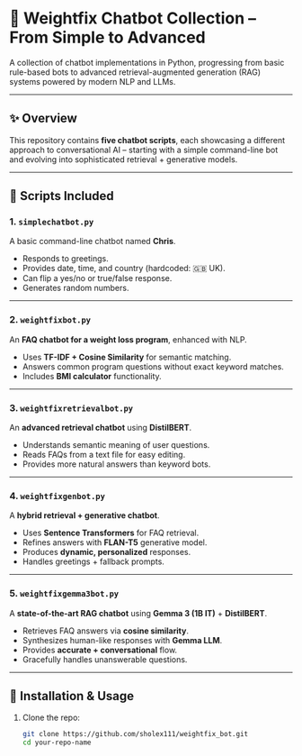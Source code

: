 # 🤖 Weightfix Chatbot Collection – From Simple to Advanced

A collection of chatbot implementations in Python, progressing from basic rule-based bots to advanced retrieval-augmented generation (RAG) systems powered by modern NLP and LLMs.

---

## ✨ Overview
This repository contains **five chatbot scripts**, each showcasing a different approach to conversational AI – starting with a simple command-line bot and evolving into sophisticated retrieval + generative models.

---

## 📂 Scripts Included

### 1. `simplechatbot.py`
A basic command-line chatbot named **Chris**.  
- Responds to greetings.  
- Provides date, time, and country (hardcoded: 🇬🇧 UK).  
- Can flip a yes/no or true/false response.  
- Generates random numbers.  

---

### 2. `weightfixbot.py`
An **FAQ chatbot for a weight loss program**, enhanced with NLP.  
- Uses **TF-IDF + Cosine Similarity** for semantic matching.  
- Answers common program questions without exact keyword matches.  
- Includes **BMI calculator** functionality.  

---

### 3. `weightfixretrievalbot.py`
An **advanced retrieval chatbot** using **DistilBERT**.  
- Understands semantic meaning of user questions.  
- Reads FAQs from a text file for easy editing.  
- Provides more natural answers than keyword bots.  

---

### 4. `weightfixgenbot.py`
A **hybrid retrieval + generative chatbot**.  
- Uses **Sentence Transformers** for FAQ retrieval.  
- Refines answers with **FLAN-T5** generative model.  
- Produces **dynamic, personalized** responses.  
- Handles greetings + fallback prompts.  

---

### 5. `weightfixgemma3bot.py`
A **state-of-the-art RAG chatbot** using **Gemma 3 (1B IT)** + **DistilBERT**.  
- Retrieves FAQ answers via **cosine similarity**.  
- Synthesizes human-like responses with **Gemma LLM**.  
- Provides **accurate + conversational** flow.  
- Gracefully handles unanswerable questions.  

---

## 🚀 Installation & Usage

1. Clone the repo:
   ```bash
   git clone https://github.com/sholex111/weightfix_bot.git
   cd your-repo-name
